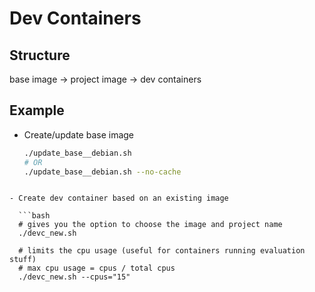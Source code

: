 # Dev Containers

## Structure

base image -> project image -> dev containers

## Example

- Create/update base image

  ```bash
  ./update_base__debian.sh
  # OR
  ./update_base__debian.sh --no-cache
```

- Create dev container based on an existing image

  ```bash
  # gives you the option to choose the image and project name
  ./devc_new.sh
 
  # limits the cpu usage (useful for containers running evaluation stuff)
  # max cpu usage = cpus / total cpus
  ./devc_new.sh --cpus="15"
  ```
